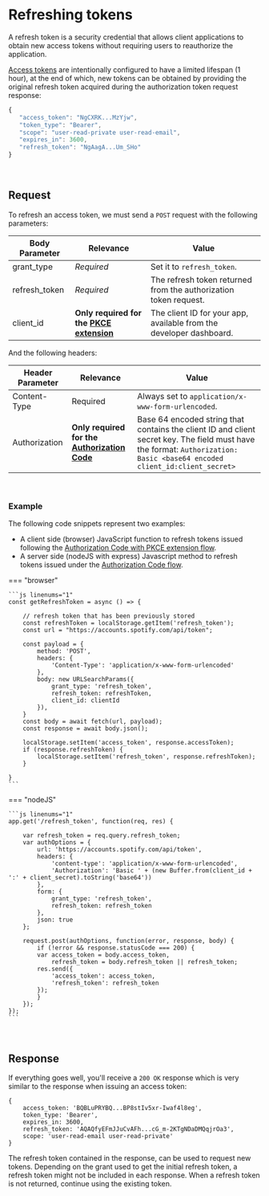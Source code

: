 # Refreshing tokens

A refresh token is a security credential that allows client applications to obtain new access tokens without requiring users to reauthorize the application.

[Access tokens](../concepts/Access-Token.md) are intentionally configured to have a limited lifespan (1 hour), at the end of which, new tokens can be obtained by providing the original refresh token acquired during the authorization token request response:

```js linenums="1"
{
   "access_token": "NgCXRK...MzYjw",
   "token_type": "Bearer",
   "scope": "user-read-private user-read-email",
   "expires_in": 3600,
   "refresh_token": "NgAagA...Um_SHo"
}
```

<br>

## Request

To refresh an access token, we must send a `POST` request with the following parameters:

| Body Parameter | Relevance                                                              | Value                                                               |
| -------------- | ---------------------------------------------------------------------- | ------------------------------------------------------------------- |
| grant_type     | _Required_                                                             | Set it to `refresh_token`.                                          |
| refresh_token  | _Required_                                                             | The refresh token returned from the authorization token request.    |
| client_id      | **Only required for the [PKCE extension](Authorization-code-PKCE.md)** | The client ID for your app, available from the developer dashboard. |

And the following headers:

| Header Parameter | Relevance                                                             | Value                                                                                                                                                                     |
| ---------------- | --------------------------------------------------------------------- | ------------------------------------------------------------------------------------------------------------------------------------------------------------------------- |
| Content-Type     | Required                                                              | Always set to `application/x-www-form-urlencoded`.                                                                                                                        |
| Authorization    | **Only required for the [Authorization Code](Authorization-code.md)** | Base 64 encoded string that contains the client ID and client secret key. The field must have the format: `Authorization: Basic <base64 encoded client_id:client_secret>` |

<br>

### Example

The following code snippets represent two examples:

-   A client side (browser) JavaScript function to refresh tokens issued following the [Authorization Code with PKCE extension flow](Authorization-code-PKCE.md).
-   A server side (nodeJS with express) Javascript method to refresh tokens issued under the [Authorization Code flow](Authorization-code.md).

=== "browser"

    ```js linenums="1"
    const getRefreshToken = async () => {

    	// refresh token that has been previously stored
    	const refreshToken = localStorage.getItem('refresh_token');
    	const url = "https://accounts.spotify.com/api/token";

    	const payload = {
    		method: 'POST',
    		headers: {
    			'Content-Type': 'application/x-www-form-urlencoded'
    		},
    		body: new URLSearchParams({
    			grant_type: 'refresh_token',
    			refresh_token: refreshToken,
    			client_id: clientId
    		}),
    	}
    	const body = await fetch(url, payload);
    	const response = await body.json();

    	localStorage.setItem('access_token', response.accessToken);
    	if (response.refreshToken) {
    		localStorage.setItem('refresh_token', response.refreshToken);
    	}

    }
    ```

=== "nodeJS"

    ```js linenums="1"
    app.get('/refresh_token', function(req, res) {

    	var refresh_token = req.query.refresh_token;
    	var authOptions = {
    		url: 'https://accounts.spotify.com/api/token',
    		headers: {
    			'content-type': 'application/x-www-form-urlencoded',
    			'Authorization': 'Basic ' + (new Buffer.from(client_id + ':' + client_secret).toString('base64'))
    		},
    		form: {
    			grant_type: 'refresh_token',
    			refresh_token: refresh_token
    		},
    		json: true
    	};

    	request.post(authOptions, function(error, response, body) {
    		if (!error && response.statusCode === 200) {
    		var access_token = body.access_token,
    			refresh_token = body.refresh_token || refresh_token;
    		res.send({
    			'access_token': access_token,
    			'refresh_token': refresh_token
    		});
    		}
    	});
    });
    ```

<br>

## Response

If everything goes well, you'll receive a `200 OK` response which is very similar to the response when issuing an access token:

```linenums="1"
{
	access_token: 'BQBLuPRYBQ...BP8stIv5xr-Iwaf4l8eg',
	token_type: 'Bearer',
	expires_in: 3600,
	refresh_token: 'AQAQfyEFmJJuCvAFh...cG_m-2KTgNDaDMQqjrOa3',
	scope: 'user-read-email user-read-private'
}
```

The refresh token contained in the response, can be used to request new tokens. Depending on the grant used to get the initial refresh token, a refresh token might not be included in each response. When a refresh token is not returned, continue using the existing token.
